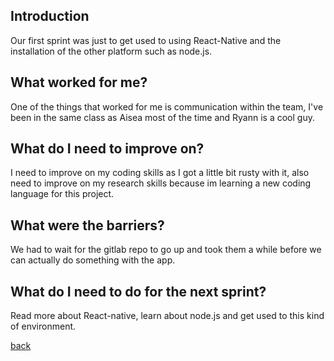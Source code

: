 ## Introduction

Our first sprint was just to get used to using React-Native and the installation of the other platform such as node.js.

## What worked for me?

One of the things that worked for me is communication within the team, I've been in the same class as Aisea most of the time and Ryann is a cool guy. 

## What do I need to improve on?

I need to improve on my coding skills as I got a little bit rusty with it, also need to improve on my research skills because im learning a new coding language for this project.

## What were the barriers?

We had to wait for the gitlab repo to go up and took them a while before we can actually do something with the app.

## What do I need to do for the next sprint?

Read more about React-native, learn about node.js and get used to this kind of environment.




[back](./)